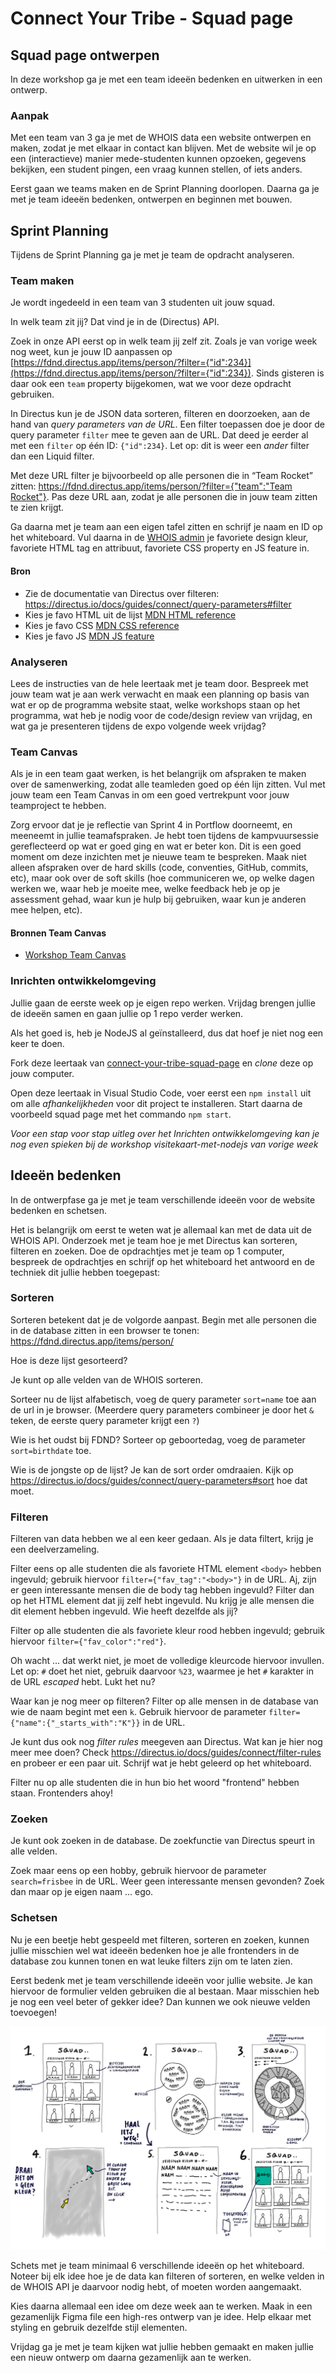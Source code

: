 
# Connect Your Tribe - Squad page

## Squad page ontwerpen

In deze workshop ga je met een team ideeën bedenken en uitwerken in een ontwerp. 

### Aanpak

<!--
Volgende technische stap die ik studenten wil leren: iets met query parameters voor GET requests. 

Volgende week dan forms, POST en de parallel naar query params voor POST requests. 

Kunnen we morgen oefenen met de query parameters/filters van Directus zelf (wat opdrachten aan de hand van de documentatie van Directus), en dan woensdag oefenen met query params in hun eigen routes toevoegen en gebruiken?
-->

Met een team van 3 ga je met de WHOIS data een website ontwerpen en maken, zodat je met elkaar in contact kan blijven. Met de website wil je op een (interactieve) manier mede-studenten kunnen opzoeken, gegevens bekijken, een student pingen, een vraag kunnen stellen, of iets anders.

Eerst gaan we teams maken en de Sprint Planning doorlopen. Daarna ga je met je team 
ideeën bedenken, ontwerpen en beginnen met bouwen. 

## Sprint Planning

Tijdens de Sprint Planning ga je met je team de opdracht analyseren.

### Team maken

Je wordt ingedeeld in een team van 3 studenten uit jouw squad. 

In welk team zit jij? Dat vind je in de (Directus) API.

Zoek in onze API eerst op in welk team jij zelf zit. Zoals je van vorige week nog weet, kun je jouw ID aanpassen op [https://fdnd.directus.app/items/person/?filter={"id":234}](https://fdnd.directus.app/items/person/?filter={"id":234}). Sinds gisteren is daar ook een `team` property bijgekomen, wat we voor deze opdracht gebruiken.

In Directus kun je de JSON data sorteren, filteren en doorzoeken, aan de hand van _query parameters van de URL_. Een filter toepassen doe je door de query parameter `filter` mee te geven aan de URL. Dat deed je eerder al met een `filter` op één ID: `{"id":234}`. Let op: dit is weer een _ander_ filter dan een Liquid filter.

Met deze URL filter je bijvoorbeeld op alle personen die in “Team Rocket” zitten: [https://fdnd.directus.app/items/person/?filter={"team":"Team Rocket"}](https://fdnd.directus.app/items/person/?filter=%7B%22team%22:%22Team%20Rocket%22%7D). Pas deze URL aan, zodat je alle personen die in jouw team zitten te zien krijgt.

Ga daarna met je team aan een eigen tafel zitten en schrijf je naam en ID op het whiteboard.
Vul daarna in de [WHOIS admin](https://whois.fdnd.nl/admin/) je favoriete design kleur, favoriete HTML tag en attribuut, favoriete CSS property en JS feature in.

#### Bron

- Zie de documentatie van Directus over filteren: https://directus.io/docs/guides/connect/query-parameters#filter
- Kies je favo HTML uit de lijst [MDN HTML reference](https://developer.mozilla.org/docs/Web/HTML/Reference)
- Kies je favo CSS [MDN CSS reference](https://developer.mozilla.org/docs/Web/CSS/Reference)
- Kies je favo JS [MDN JS feature](https://developer.mozilla.org/docs/Web/API)


### Analyseren

Lees de instructies van de hele leertaak met je team door. Bespreek met jouw team wat je aan werk verwacht en maak een planning op basis van wat er op de programma website staat, welke workshops staan op het programma, wat heb je nodig voor de code/design review van vrijdag, en wat ga je presenteren tijdens de expo volgende week vrijdag?

### Team Canvas

Als je in een team gaat werken, is het belangrijk om afspraken te maken over de samenwerking, zodat alle teamleden goed op één lijn zitten. Vul met jouw team een Team Canvas in om een goed vertrekpunt voor jouw teamproject te hebben. 

Zorg ervoor dat je je reflectie van Sprint 4 in Portflow doorneemt, en meeneemt in jullie teamafspraken. Je hebt toen tijdens de kampvuursessie gereflecteerd op wat er goed ging en wat er beter kon. Dit is een goed moment om deze inzichten met je nieuwe team te bespreken. Maak niet alleen afspraken over de hard skills (code, conventies, GitHub, commits, etc), maar ook over de soft skills (hoe communiceren we, op welke dagen werken we, waar heb je moeite mee, welke feedback heb je op je assessment gehad, waar kun je hulp bij gebruiken, waar kun je anderen mee helpen, etc).

#### Bronnen Team Canvas

- [Workshop Team Canvas](https://github.com/fdnd-task/your-tribe-squad-page/blob/main/docs/team-canvas.md)


### Inrichten ontwikkelomgeving

Jullie gaan de eerste week op je eigen repo werken. Vrijdag brengen jullie de ideeën samen en gaan jullie op 1 repo verder werken. 

Als het goed is, heb je NodeJS al geïnstalleerd, dus dat hoef je niet nog een keer te doen. 

Fork deze leertaak van [connect-your-tribe-squad-page](https://github.com/fdnd-task/connect-your-tribe-squad-page/) en *clone* deze op jouw computer.

Open deze leertaak in Visual Studio Code, voer eerst een `npm install` uit om alle _afhankelijkheden_ voor dit project te installeren. Start daarna de voorbeeld squad page met het commando `npm start`. 

*Voor een stap voor stap uitleg over het Inrichten ontwikkelomgeving kan je nog even spieken bij de workshop visitekaart-met-nodejs van vorige week*

<!--Wat gaat er volgende week gebeuren met commits en pushen? Dan moet je wel even afspraken maken-->

## Ideeën bedenken

In de ontwerpfase ga je met je team verschillende ideeën voor de website bedenken en schetsen.

Het is belangrijk om eerst te weten wat je allemaal kan met de data uit de WHOIS API. 
Onderzoek met je team hoe je met Directus kan sorteren, filteren en zoeken. 
Doe de opdrachtjes met je team op 1 computer, bespreek de opdrachtjes en schrijf op het whiteboard het antwoord en de techniek dit jullie hebben toegepast:

<!--Met je team spelen met de Directus whois api...-->

### Sorteren

Sorteren betekent dat je de volgorde aanpast. Begin met alle personen die in de database zitten in een browser te tonen: https://fdnd.directus.app/items/person/

Hoe is deze lijst gesorteerd?

<!-- Op Id. -->

Je kunt op alle velden van de WHOIS sorteren.

Sorteer nu de lijst alfabetisch, voeg de query parameter `sort=name` toe aan de url in je browser. (Meerdere query parameters combineer je door het `&` teken, de eerste query parameter krijgt een `?`)

Wie is het oudst bij FDND? Sorteer op geboortedag, voeg de parameter `sort=birthdate` toe. 

Wie is de jongste op de lijst? Je kan de sort order omdraaien. Kijk op https://directus.io/docs/guides/connect/query-parameters#sort hoe dat moet.


### Filteren

Filteren van data hebben we al een keer gedaan. Als je data filtert, krijg je een deelverzameling.

Filter eens op alle studenten die als favoriete HTML element `<body>` hebben ingevuld; gebruik hiervoor `filter={"fav_tag":"<body>"}` in de URL. Aj, zijn er geen interessante mensen die de body tag hebben ingevuld? Filter dan op het HTML element dat jij zelf hebt ingevuld. Nu krijg je alle mensen die dit element hebben ingevuld. Wie heeft dezelfde als jij?

Filter op alle studenten die als favoriete kleur rood hebben ingevuld; gebruik hiervoor `filter={"fav_color":"red"}`.

Oh wacht ... dat werkt niet, je moet de volledige kleurcode hiervoor invullen. Let op: `#` doet het niet, gebruik daarvoor `%23`, waarmee je het `#` karakter in de URL _escaped_ hebt. Lukt het nu?

Waar kan je nog meer op filteren? Filter op alle mensen in de database van wie de naam begint met een `k`. Gebruik hiervoor de parameter `filter={"name":{"_starts_with":"K"}}` in de URL.

Je kunt dus ook nog _filter rules_ meegeven aan Directus. Wat kan je hier nog meer mee doen? Check https://directus.io/docs/guides/connect/filter-rules en probeer er een paar uit. Schrijf wat je hebt geleerd op het whiteboard. 

Filter nu op alle studenten die in hun bio het woord "frontend" hebben staan. Frontenders ahoy!

<!-- `?filter={"bio":{"_icontains":"frontend"}}` -->

### Zoeken

Je kunt ook zoeken in de database. De zoekfunctie van Directus speurt in alle velden. 

Zoek maar eens op een hobby, gebruik hiervoor de parameter `search=frisbee` in de URL. Weer geen interessante mensen gevonden? Zoek dan maar op je eigen naam ... ego.

<!--
**Oefenen met de query parameters/filters van Directus zelf (wat opdrachten aan de hand van de documentatie van Directus)**
Woensdag oefenen met query params in hun eigen routes toevoegen en gebruiken? 
-->


### Schetsen

Nu je een beetje hebt gespeeld met filteren, sorteren en zoeken, kunnen jullie misschien wel wat ideeën bedenken hoe je alle frontenders in de database zou kunnen tonen en wat leuke filters zijn om te laten zien. 

<!-- Met de website wil je op een (interactieve) manier mede-studenten kunnen opzoeken, gegevens bekijken, een student pingen, een vraag kunnen stellen, of iets anders. -->

Eerst bedenk met je team verschillende ideeën voor jullie website. Je kan hiervoor de formulier velden gebruiken die al bestaan. Maar misschien heb je nog een veel beter of gekker idee? Dan kunnen we ook nieuwe velden toevoegen!

![](ideeen.png)

Schets met je team minimaal 6 verschillende ideeën op het whiteboard. Noteer bij elk idee hoe je de data kan filteren of sorteren, en welke velden in de WHOIS API je daarvoor nodig hebt, of moeten worden aangemaakt. 

Kies daarna allemaal een idee om deze week aan te werken. Maak in een gezamenlijk Figma file een high-res ontwerp van je idee. Help elkaar met styling en gebruik dezelfde stijl elementen. 

Vrijdag ga je met je team kijken wat jullie hebben gemaakt en maken jullie een nieuw ontwerp om daarna gezamenlijk aan te werken. 



<!-- In de eerste week van deze opdracht ideeen bedenken met whois data, leren hoe je  met directus kan filteren en sorteren. (get)
In de de tweede leren hoe je data kan opslaan (POST) en op 1 codebase werken. 
-->



<!--
### Analyseren

In de analysefase inventariseer je wat er moet gebeuren om een taak uit te voeren en formuleer je een aantal uitgangspunten waar je ontwerp aan moet voldoen. 

1. Lees de instructies van deze leertaak zorgvuldig door.
2. Onderzoek wat je allemaal kan doen met de [WHOIS API](https://whois.fdnd.nl).
3. Bespreek met jouw team wat je aan werk verwacht, en vul een [teamvanvas](https://github.com/fdnd-task/your-tribe-team-canvas) in
4. Bedenk hoe jullie gaan samenwerken en plan de belangrijke momenten in. Gebruik Github Projectboard om dit te organiseren

#### Bronnen

- [WHOIS API](https://whois.fdnd.nl)
- [Learn about projects on Github](https://docs.github.com/en/issues/planning-and-tracking-with-projects/learning-about-projects/about-projects)
- [teamvanvas](https://github.com/fdnd-task/your-tribe-team-canvas)


### Bouwen
In de bouwfase werken alle teamleden een ander idee uit met Node en JSON.

 1. Fork deze leertaak en clone deze op jouw computer.
 2. Open deze leertaak in jouw editor (bijv. Visual Studio Code).
 3. Open de terminal en voer het commando `npm install` in. Je gebruikt NPM om Express inclusief alle afhankelijkheden te installeren.
 4. Start je server met `npm start`, en onderzoek wat de code op dit moment doet.
 5. Pas alles aan naar eigen wens.

#### Bronnen

- [JSON](https://developer.mozilla.org/en-US/docs/Web/JavaScript/Reference/Global_Objects/JSON)
- [EJS - Embedded JavaScript templating](https://ejs.co)
- [Control Flow in JavaScript: Loops](https://dev.to/pszponder/control-flow-in-javascript-loops-26bd)

### Integreren
Als je online wil testen moet je je project publiceren op internet. Omdat we met Node werken, kan dat niet met GitHub Pages, omdat daar alleen statische pagina's kunnen worden gehost. Voor een Node project moet een serveromgeving opgestart worden. Wij gebruiken cyclic.sh als hostingpartij maar je mag natuurlijk je eigen voorkeur volgen als die anders is.

1. Commit en Push jouw project naar GitHub
2. Login bij [cyclic.sh](https://www.cyclic.sh/)
3. Klik op Deploy om een nieuwe App aan te maken
4. Selecteer het tabblad _Link Your Own_ om jouw project te publiceren.
5. Zoek de juiste repository. Cyclic importeert jouw code en voert `npm start` uit.
6. Er wordt een unieke naam voor jouw project gegenereerd. Op jouw Cyclic pagina zie je alle apps die je hebt aangemaakt
7. Open je squad page in je browser, check of alles werkt en voeg de url van de App toe aan jouw repository op GitHub. 

#### Bronnen

- [Cyclic Hosting](https://www.cyclic.sh/)

### Testen
In de testfase controleer je of jouw website voldoet aan standaarden. 
Jouw team kiest daarna het beste, mooiste of meest originele ontwerp en deze presenteren jullie aan de squad. 
-->

